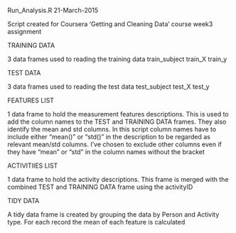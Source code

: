 Run_Analysis.R
21-March-2015

Script created for Coursera ‘Getting and Cleaning Data’ course week3 assignment

TRAINING DATA

3 data frames used to reading the training data
train_subject
train_X 
train_y 

TEST DATA

3 data frames used to reading the test data
test_subject
test_X 
test_y 

FEATURES LIST

1 data frame to hold the measurement features descriptions. This is used to add the column names to the TEST and TRAINING DATA frames. They also identify the mean and std columns. In this script column names have to include either “mean()” or “std()” in the description to be regarded as relevant mean/std columns. I’ve chosen to exclude other columns even if they have “mean” or “std” in the column names without the bracket 

ACTIVITIIES LIST

1 data frame to hold the activity descriptions. This frame is merged with the combined TEST and TRAINING DATA frame using the activityID

TIDY DATA

A tidy data frame is created by grouping the data by Person and Activity type. For each record the mean of each feature is calculated

